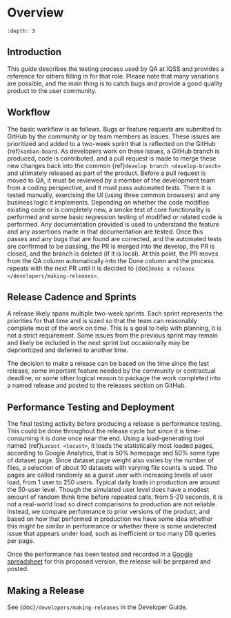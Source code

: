 # Overview

```{contents}
:depth: 3
```

## Introduction

This guide describes the testing process used by QA at IQSS and provides a reference for others filling in for that role. Please note that many variations are possible, and the main thing is to catch bugs and provide a good quality product to the user community.

## Workflow

The basic workflow is as follows. Bugs or feature requests are submitted to GitHub by the community or by team members as issues. These issues are prioritized and added to a two-week sprint that is reflected on the GitHub {ref}`kanban-board`. As developers work on these issues, a GitHub branch is produced, code is contributed, and a pull request is made to merge these new changes back into the common {ref}`develop branch <develop-branch>` and ultimately released as part of the product. Before a pull request is moved to QA, it must be reviewed by a member of the development team from a coding perspective, and it must pass automated tests. There it is tested manually, exercising the UI (using three common browsers) and any business logic it implements.  Depending on whether the code modifies existing code or is completely new, a smoke test of core functionality is performed and some basic regression testing of modified or related code is performed. Any documentation provided is used to understand the feature and any assertions made in that documentation are tested. Once this passes and any bugs that are found are corrected, and the automated tests are confirmed to be passing, the PR is merged into the develop, the PR is closed, and the branch is deleted (if it is local). At this point, the PR moves from the QA column automatically into the Done column and the process repeats with the next PR until it is decided to {doc}`make a release </developers/making-releases>`.

## Release Cadence and Sprints

A release likely spans multiple two-week sprints. Each sprint represents the priorities for that time and is sized so that the team can reasonably complete most of the work on time. This is a goal to help with planning, it is not a strict requirement. Some issues from the previous sprint may remain and likely be included in the next sprint but occasionally may be deprioritized and deferred to another time.

The decision to make a release can be based on the time since the last release, some important feature needed by the community or contractual deadline, or some other logical reason to package the work completed into a named release and posted to the releases section on GitHub.

## Performance Testing and Deployment

The final testing activity before producing a release is performance testing. This could be done throughout the release cycle but since it is time-consuming it is done once near the end. Using a load-generating tool named {ref}`Locust <locust>`, it loads the statistically most loaded pages, according to Google Analytics, that is 50% homepage and 50% some type of dataset page. Since dataset page weight also varies by the number of files, a selection of about 10 datasets with varying file counts is used. The pages are called randomly as a guest user with increasing levels of user load, from 1 user to 250 users. Typical daily loads in production are around the 50-user level. Though the simulated user level does have a modest amount of random think time before repeated calls, from 5-20 seconds, it is not a real-world load so direct comparisons to production are not reliable. Instead, we compare performance to prior versions of the product, and based on how that performed in production we have some idea whether this might be similar in performance or whether there is some undetected issue that appears under load, such as inefficient or too many DB queries per page.

Once the performance has been tested and recorded in a [Google spreadsheet](https://docs.google.com/spreadsheets/d/1lwPlifvgu3-X_6xLwq6Zr6sCOervr1mV_InHIWjh5KA/edit?usp=sharing) for this proposed version, the release will be prepared and posted.

## Making a Release

See {doc}`/developers/making-releases` in the Developer Guide.
